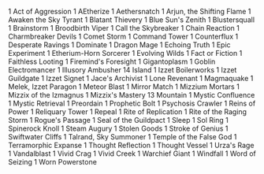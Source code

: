 1 Act of Aggression
1 AEtherize
1 Aethersnatch
1 Arjun, the Shifting Flame
1 Awaken the Sky Tyrant
1 Blatant Thievery
1 Blue Sun's Zenith
1 Blustersquall
1 Brainstorm
1 Broodbirth Viper
1 Call the Skybreaker
1 Chain Reaction
1 Charmbreaker Devils
1 Comet Storm
1 Command Tower
1 Counterflux
1 Desperate Ravings
1 Dominate
1 Dragon Mage
1 Echoing Truth
1 Epic Experiment
1 Etherium-Horn Sorcerer
1 Evolving Wilds
1 Fact or Fiction
1 Faithless Looting
1 Firemind's Foresight
1 Gigantoplasm
1 Goblin Electromancer
1 Illusory Ambusher
14 Island
1 Izzet Boilerworks
1 Izzet Guildgate
1 Izzet Signet
1 Jace's Archivist
1 Lone Revenant
1 Magmaquake
1 Melek, Izzet Paragon
1 Meteor Blast
1 Mirror Match
1 Mizzium Mortars
1 Mizzix of the Izmagnus
1 Mizzix's Mastery
13 Mountain
1 Mystic Confluence
1 Mystic Retrieval
1 Preordain
1 Prophetic Bolt
1 Psychosis Crawler
1 Reins of Power
1 Reliquary Tower
1 Repeal
1 Rite of Replication
1 Rite of the Raging Storm
1 Rogue's Passage
1 Seal of the Guildpact
1 Sleep
1 Sol Ring
1 Spinerock Knoll
1 Steam Augury
1 Stolen Goods
1 Stroke of Genius
1 Swiftwater Cliffs
1 Talrand, Sky Summoner
1 Temple of the False God
1 Terramorphic Expanse
1 Thought Reflection
1 Thought Vessel
1 Urza's Rage
1 Vandalblast
1 Vivid Crag
1 Vivid Creek
1 Warchief Giant
1 Windfall
1 Word of Seizing
1 Worn Powerstone